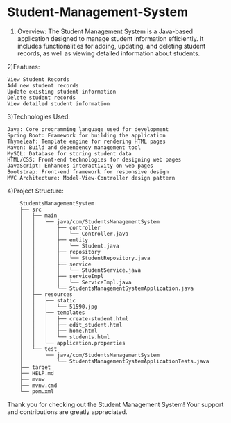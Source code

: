 # Student-Management-System

1) Overview:
    The Student Management System is a Java-based application designed to manage student information efficiently. It includes functionalities for adding, updating, and deleting student records, as well as viewing detailed information about students.

2)Features:

    View Student Records
    Add new student records
    Update existing student information
    Delete student records
    View detailed student information

3)Technologies Used:

    Java: Core programming language used for development
    Spring Boot: Framework for building the application
    Thymeleaf: Template engine for rendering HTML pages
    Maven: Build and dependency management tool
    MySQL: Database for storing student data
    HTML/CSS: Front-end technologies for designing web pages
    JavaScript: Enhances interactivity on web pages
    Bootstrap: Front-end framework for responsive design
    MVC Architecture: Model-View-Controller design pattern

4)Project Structure:

        StudentsManagementSystem
        ├── src
        │   ├── main
        │   │   └── java/com/StudentsManagementSystem
        │   │       ├── controller
        │   │       │   └── Controller.java
        │   │       ├── entity
        │   │       │   └── Student.java
        │   │       ├── repository
        │   │       │   └── StudentRepository.java
        │   │       ├── service
        │   │       │   └── StudentService.java
        │   │       ├── serviceImpl
        │   │       │   └── ServiceImpl.java
        │   │       └── StudentsManagementSystemApplication.java
        │   ├── resources
        │   │   ├── static
        │   │   │   └── 51590.jpg
        │   │   ├── templates
        │   │   │   ├── create-student.html
        │   │   │   ├── edit_student.html
        │   │   │   ├── home.html
        │   │   │   └── students.html
        │   │   └── application.properties
        │   └── test
        │       └── java/com/StudentsManagementSystem
        │           └── StudentsManagementSystemApplicationTests.java
        ├── target
        ├── HELP.md
        ├── mvnw
        ├── mvnw.cmd
        └── pom.xml


Thank you for checking out the Student Management System! Your support and contributions are greatly appreciated.

